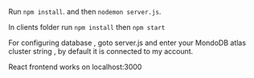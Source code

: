 Run `npm install`.
and then `nodemon server.js`.

In clients folder 
run `npm install`
then `npm start`

For configuring database , goto server.js and enter your MondoDB atlas cluster string , by default it is connected to my account.

React frontend works on localhost:3000
